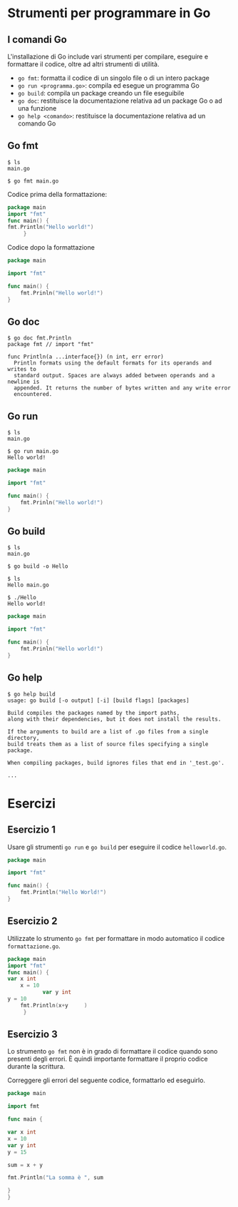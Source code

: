 # Strumenti per programmare in Go

## I comandi Go

L'installazione di Go include vari strumenti per compilare, eseguire e formattare il codice, oltre ad altri strumenti di utilità.

* `go fmt`: formatta il codice di un singolo file o di un intero package
* `go run <programma.go>`: compila ed esegue un programma Go
* `go build`: compila un package creando un file eseguibile
* `go doc`: restituisce la documentazione relativa ad un package Go o ad una funzione
* `go help <comando>`: restituisce la documentazione relativa ad un comando Go

## Go fmt

```text
$ ls
main.go

$ go fmt main.go

```


Codice prima della formattazione:
```go
package main
import "fmt"
func main() {
fmt.Println("Hello world!")
     }
```

Codice dopo la formattazione
```go
package main

import "fmt"

func main() {
    fmt.Prinln("Hello world!")
}
```

## Go doc

```text
$ go doc fmt.Println
package fmt // import "fmt"

func Println(a ...interface{}) (n int, err error)
  Println formats using the default formats for its operands and writes to
  standard output. Spaces are always added between operands and a newline is
  appended. It returns the number of bytes written and any write error
  encountered.
```

## Go run


```text
$ ls
main.go

$ go run main.go
Hello world!
```


```go
package main

import "fmt"

func main() {
    fmt.Prinln("Hello world!")
}
```
## Go build

```text
$ ls
main.go

$ go build -o Hello

$ ls
Hello main.go

$ ./Hello
Hello world!
```

```go
package main

import "fmt"

func main() {
    fmt.Prinln("Hello world!")
}
```


## Go help

```text
$ go help build
usage: go build [-o output] [-i] [build flags] [packages]

Build compiles the packages named by the import paths,
along with their dependencies, but it does not install the results.

If the arguments to build are a list of .go files from a single directory,
build treats them as a list of source files specifying a single package.

When compiling packages, build ignores files that end in '_test.go'.

...
```

# Esercizi

## Esercizio 1

Usare gli strumenti `go run` e `go build` per eseguire il codice `helloworld.go`.

```go
package main

import "fmt"

func main() {
	fmt.Println("Hello World!")
}
```

## Esercizio 2

Utilizzate lo strumento `go fmt` per formattare in modo automatico il codice `formattazione.go`.

```go
package main
import "fmt"
func main() {
var x int
	x = 10
	       var y int
y = 10
	fmt.Println(x+y     )
     }
```

## Esercizio 3

Lo strumento `go fmt` non è in grado di formattare il codice quando sono presenti degli errori.
È quindi importante formattare il proprio codice durante la scrittura.

Correggere gli errori del seguente codice, formattarlo ed eseguirlo.

```go
package main

import fmt

func main {

var x int 
x = 10
var y int
y = 15

sum = x + y

fmt.Println("La somma è ", sum

}
}
```

